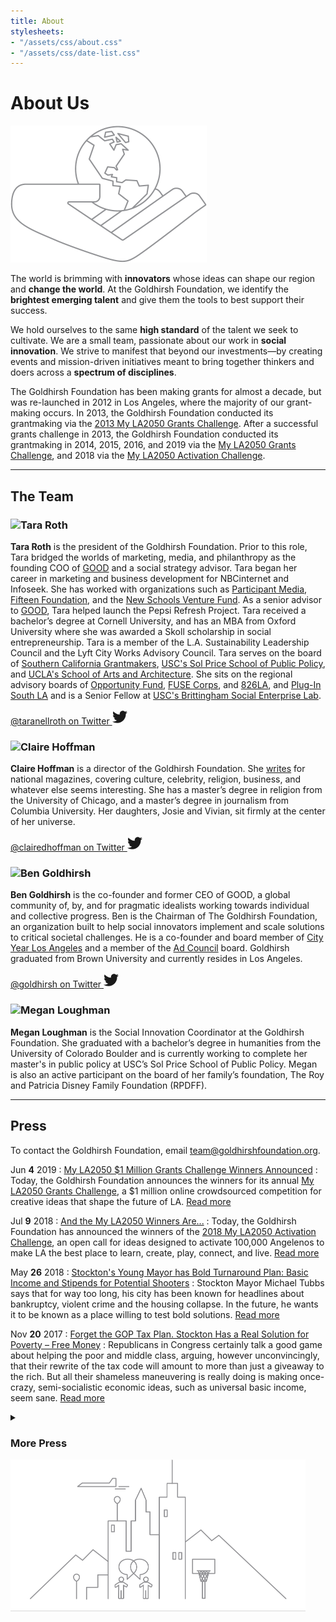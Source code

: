 ```yaml
---
title: About
stylesheets:
- "/assets/css/about.css"
- "/assets/css/date-list.css"
---
```


About Us
===========

<div class="image image-world"><img src="/assets/img/about_world@x2.png" width="314" height="219" alt="" /></div>

The world is brimming with **innovators** whose ideas can shape our region and **change the world**. At the Goldhirsh Foundation, we identify the **brightest emerging talent** and give them the tools to best support their success.

We hold ourselves to the same **high standard** of the talent we seek to cultivate. We are a small team, passionate about our work in **social innovation**. We strive to manifest that beyond our investments—by creating events and mission-driven initiatives meant to bring together thinkers and doers across a **spectrum of disciplines**.

The Goldhirsh Foundation has been making grants for almost a decade, but was re-launched in 2012 in Los Angeles, where the majority of our grant-making occurs. In 2013, the Goldhirsh Foundation conducted its grantmaking via the [2013 My LA2050 Grants Challenge](http://myla2050.maker.good.is/). After a successful grants challenge in 2013, the Goldhirsh Foundation  conducted its grantmaking in 2014, 2015, 2016, and 2019 via the [My LA2050 Grants Challenge](http://www.challenge.la2050.org), and 2018 via the [My LA2050 Activation Challenge](https://activation.la2050.org/).



* * * * * * * * * * * * * * * * * * * * * * * * * * * *


	
The Team
-----------



### ![Tara Roth](/uploads/tara.jpg) <a id="tara-roth" />

**Tara Roth** is the president of the Goldhirsh Foundation. Prior to this role, Tara bridged the worlds of marketing, media, and philanthropy as the founding COO of [GOOD](http://GOOD.is) and a social strategy advisor. Tara began her career in marketing and business development for NBCinternet and Infoseek. She has worked with organizations such as [Participant Media](http://www.participantmedia.com/), [Fifteen Foundation](http://www.15foundation.org/), and the [New Schools Venture Fund](http://www.newschools.org/). As a senior advisor to [GOOD](http://GOOD.is), Tara helped launch the Pepsi Refresh Project. Tara received a bachelor’s degree at Cornell University, and has an MBA from Oxford University where she was awarded a Skoll scholarship in social entrepreneurship. Tara is a member of the L.A. Sustainability Leadership Council and the Lyft City Works Advisory Council. Tara serves on the board of [Southern California Grantmakers](https://www.socalgrantmakers.org/), [USC's Sol Price School of Public Policy](http://priceschool.usc.edu/), and [UCLA's School of Arts and Architecture](https://www.arts.ucla.edu/). She sits on the regional advisory boards of [Opportunity Fund](http://www.opportunityfund.org/), [FUSE Corps](http://www.fusecorps.org/), and [826LA](http://826la.org/), and [Plug-In South LA](http://pluginsouthla.com) and is a Senior Fellow at [USC's Brittingham Social Enterprise Lab](https://www.marshall.usc.edu/faculty-research/centers-excellence/brittingham-social-enterprise-lab).

<p>
  <a href="https://twitter.com/taranellroth">
    @taranellroth on Twitter
    <svg width="24" height="24" xmlns="http://www.w3.org/2000/svg" viewBox="0 0 512 512">
      <title>Twitter</title>
      <switch>
        <path fill="currentColor" d="M459.37 151.716c.325 4.548.325 9.097.325 13.645 0 138.72-105.583 298.558-298.558 298.558-59.452 0-114.68-17.219-161.137-47.106 8.447.974 16.568 1.299 25.34 1.299 49.055 0 94.213-16.568 130.274-44.832-46.132-.975-84.792-31.188-98.112-72.772 6.498.974 12.995 1.624 19.818 1.624 9.421 0 18.843-1.3 27.614-3.573-48.081-9.747-84.143-51.98-84.143-102.985v-1.299c13.969 7.797 30.214 12.67 47.431 13.319-28.264-18.843-46.781-51.005-46.781-87.391 0-19.492 5.197-37.36 14.294-52.954 51.655 63.675 129.3 105.258 216.365 109.807-1.624-7.797-2.599-15.918-2.599-24.04 0-57.828 46.782-104.934 104.934-104.934 30.213 0 57.502 12.67 76.67 33.137 23.715-4.548 46.456-13.32 66.599-25.34-7.798 24.366-24.366 44.833-46.132 57.827 21.117-2.273 41.584-8.122 60.426-16.243-14.292 20.791-32.161 39.308-52.628 54.253z" class=""></path>
        <foreignObject>Twitter</foreignObject>
      </switch>
    </svg>
  </a>
</p>


### ![Claire Hoffman](/uploads/claire.jpg) <a id="claire-hoffman" />

**Claire Hoffman** is a director of the Goldhirsh Foundation. She [writes](http://www.clairehoffman.com/) for national magazines, covering culture, celebrity, religion, business, and whatever else seems interesting. She has a master’s degree in religion from the University of Chicago, and a master’s degree in journalism from Columbia University. Her daughters, Josie and Vivian, sit firmly at the center of her universe.

<p>
  <a href="https://twitter.com/clairedhoffman">
    @clairedhoffman on Twitter
    <svg width="24" height="24" xmlns="http://www.w3.org/2000/svg" viewBox="0 0 512 512">
      <title>Twitter</title>
      <switch>
        <path fill="currentColor" d="M459.37 151.716c.325 4.548.325 9.097.325 13.645 0 138.72-105.583 298.558-298.558 298.558-59.452 0-114.68-17.219-161.137-47.106 8.447.974 16.568 1.299 25.34 1.299 49.055 0 94.213-16.568 130.274-44.832-46.132-.975-84.792-31.188-98.112-72.772 6.498.974 12.995 1.624 19.818 1.624 9.421 0 18.843-1.3 27.614-3.573-48.081-9.747-84.143-51.98-84.143-102.985v-1.299c13.969 7.797 30.214 12.67 47.431 13.319-28.264-18.843-46.781-51.005-46.781-87.391 0-19.492 5.197-37.36 14.294-52.954 51.655 63.675 129.3 105.258 216.365 109.807-1.624-7.797-2.599-15.918-2.599-24.04 0-57.828 46.782-104.934 104.934-104.934 30.213 0 57.502 12.67 76.67 33.137 23.715-4.548 46.456-13.32 66.599-25.34-7.798 24.366-24.366 44.833-46.132 57.827 21.117-2.273 41.584-8.122 60.426-16.243-14.292 20.791-32.161 39.308-52.628 54.253z" class=""></path>
        <foreignObject>Twitter</foreignObject>
      </switch>
    </svg>
  </a>
</p>


### ![Ben Goldhirsh](/uploads/ben.jpg) <a id="ben-goldhrish" />

**Ben Goldhirsh** is the co-founder and former CEO of GOOD, a global community of, by, and for pragmatic idealists working towards individual and collective progress. Ben is the Chairman of The Goldhirsh Foundation, an organization built to help social innovators implement and scale solutions to critical societal challenges. He is a co-founder and board member of [City Year Los Angeles](http://www.cityyear.org/losangeles) and a member of the [Ad Council](https://www.adcouncil.org/) board. Goldhirsh graduated from Brown University and currently resides in Los Angeles.

<p>
  <a href="https://twitter.com/goldhirsh">
    @goldhirsh on Twitter
    <svg width="24" height="24" xmlns="http://www.w3.org/2000/svg" viewBox="0 0 512 512">
      <title>Twitter</title>
      <switch>
        <path fill="currentColor" d="M459.37 151.716c.325 4.548.325 9.097.325 13.645 0 138.72-105.583 298.558-298.558 298.558-59.452 0-114.68-17.219-161.137-47.106 8.447.974 16.568 1.299 25.34 1.299 49.055 0 94.213-16.568 130.274-44.832-46.132-.975-84.792-31.188-98.112-72.772 6.498.974 12.995 1.624 19.818 1.624 9.421 0 18.843-1.3 27.614-3.573-48.081-9.747-84.143-51.98-84.143-102.985v-1.299c13.969 7.797 30.214 12.67 47.431 13.319-28.264-18.843-46.781-51.005-46.781-87.391 0-19.492 5.197-37.36 14.294-52.954 51.655 63.675 129.3 105.258 216.365 109.807-1.624-7.797-2.599-15.918-2.599-24.04 0-57.828 46.782-104.934 104.934-104.934 30.213 0 57.502 12.67 76.67 33.137 23.715-4.548 46.456-13.32 66.599-25.34-7.798 24.366-24.366 44.833-46.132 57.827 21.117-2.273 41.584-8.122 60.426-16.243-14.292 20.791-32.161 39.308-52.628 54.253z" class=""></path>
        <foreignObject>Twitter</foreignObject>
      </switch>
    </svg>
  </a>
</p>

### ![Megan Loughman](/uploads/megan.jpg) <a id="megan" />

**Megan Loughman** is the Social Innovation Coordinator at the Goldhirsh Foundation. She graduated with a bachelor’s degree in humanities from the University of Colorado Boulder and is currently working to complete her master's in public policy at USC’s Sol Price School of Public Policy. Megan is also an active participant on the board of her family’s foundation, The Roy and Patricia Disney Family Foundation (RPDFF).



* * * * * * * * * * * * * * * * * * * * * * * * * * * *



Press
-----------

To contact the Goldhirsh Foundation, email [team@goldhirshfoundation.org](mailto:team@goldhirshfoundation.org).

Jun <strong>4</strong> 2019
: [My LA2050 $1 Million Grants Challenge Winners Announced](https://www.prweb.com/releases/my_la2050_1_million_grants_challenge_winners_announced/prweb16350859.htm)
: Today, the Goldhirsh Foundation announces the winners for its annual <a href="challenge.la2050.org">My LA2050 Grants Challenge</a>, a $1 million online crowdsourced competition for creative ideas that shape the future of LA. [Read more](https://www.prweb.com/releases/my_la2050_1_million_grants_challenge_winners_announced/prweb16350859.htm)


Jul <strong>9</strong> 2018
: [And the My LA2050 Winners Are...](https://www.prweb.com/releases/2018/07/prweb15610130.htm)
: Today, the Goldhirsh Foundation has announced the winners of the <a href="https://activation.la2050.org">2018 My LA2050 Activation Challenge</a>, an open call for ideas designed to activate 100,000 Angelenos to make LA the best place to learn, create, play, connect, and live. [Read more](https://www.prweb.com/releases/2018/07/prweb15610130.htm)



May <strong>26</strong> 2018
: [Stockton's Young Mayor has Bold Turnaround Plan: Basic Income and Stipends for Potential Shooters](http://www.latimes.com/local/california/la-me-lopez-stockton-money-05272018-story.html)
: Stockton Mayor Michael Tubbs says that for way too long, his city has been known for headlines about bankruptcy, violent crime and the housing collapse. In the future, he wants it to be known as a place willing to test bold solutions. [Read more](http://www.latimes.com/local/california/la-me-lopez-stockton-money-05272018-story.html)



Nov <strong>20</strong> 2017
: [Forget the GOP Tax Plan. Stockton Has a Real Solution for Poverty – Free Money](http://www.sacbee.com/opinion/opn-columns-blogs/erika-d-smith/article185683993.html)
: Republicans in Congress certainly talk a good game about helping the poor and middle class, arguing, however unconvincingly, that their rewrite of the tax code will amount to more than just a giveaway to the rich. But all their shameless maneuvering is really doing is making once-crazy, semi-socialistic economic ideas, such as universal basic income, seem sane. [Read more](http://www.sacbee.com/opinion/opn-columns-blogs/erika-d-smith/article185683993.html)



<details markdown="1">
<summary>
  <h3>More Press</h3>
</summary>



Nov <strong>16</strong> 2017
: [Foundation Provides Additional $250,000 to Stockton Basic Income Program](http://www.makechangeawards.com/)
: A $1 million “basic income” experiment in Stockton has received an additional $250,000 contribution, Mayor Michael Tubbs’ office announced Thursday afternoon. The Goldhirsh Foundation announced it will match up to $250,000 in donations to Stockton’s recently revealed basic income program, which has been dubbed the Stockton Economic Empowerment Demonstration (SEED). [Read more](http://www.recordnet.com/news/20171116/foundation-provides-additional-250000-to-stockton-basic-income-program/1)



Oct <strong>18</strong> 2017
: [Stockton to Pilot ‘Basic Income’ Experiment](http://www.makechangeawards.com/)
: A consortium of policy experts, researchers and academics has awarded $1 million to Stockton to fund an experiment that aims to assess the social benefits of providing a guaranteed monthly income for one or more years to a tiny segment of the city’s residents, Mayor Michael Tubbs announced Wednesday. [Read more](http://www.recordnet.com/news/20171018/stockton-to-pilot-basic-income-experiment)



Oct <strong>18</strong> 2017
: [3 Years Ago, Stockton, California, was Bankrupt. Now It's Trying Out a Basic Income.](http://www.makechangeawards.com/)
: Next year, a random sample of the 300,000 residents of Stockton, a port city in California’s Central Valley, will get $500 per month ($6,000 a year) with no strings attached. It’s the latest test of a policy known as basic income, funded not out of city revenues but by individual and foundation philanthropy. [Read more](https://www.vox.com/policy-and-politics/2017/10/18/16479796/stockton-california-basic-income-economic-security-experiment)



Oct <strong>17</strong> 2017
: [A California City is Launching the First US Experiment in Basic Income — and Residents Will Get $6,000 a Year](http://www.makechangeawards.com/)
: Stockton, California is expected to become the first US city to launch an experiment in universal basic income, a system of wealth distribution in which people receive a set amount of money just for being alive. Stockton Mayor Michael Tubbs said that by August 2018 he hopes to enroll an undisclosed number of Stockton’s 315,000 residents in the program. [Read more](http://www.businessinsider.com/stockton-california-launching-the-first-us-experiment-in-basic-income-2017-10)



Oct <strong>5</strong> 2017
: [Why You Should Be Highly Optimistic If You Want To Be Successful](http://www.makechangeawards.com/)
: Ben Goldhirsh, CEO of Good Worldwide, reiterates the importance of optimism in accomplishing goals. When discussing optimism, your “expectations kind of dictate outcomes,” he says. “People are hungry to see their expectations elevated.” [Read more](https://www.cnbc.com/2017/10/05/why-should-you-be-highly-optimistic-if-you-want-to-be-successful.html)



Jul <strong>5</strong> 2017
: [How Annenberg Tech turns LA Geeks into Philanthropists](http://www.makechangeawards.com/)
: AnnenbergTech introduces those in the industry to the concept of local citizenship, and—when they strike it really rich—to philanthropy. [Read more](https://www.pcmag.com/news/354419/how-annenbergtech-turns-l-a-geeks-into-philanthropists)



Apr <strong>18</strong> 2017
: [LA2050 and PVBLIC Foundation](http://www.makechangeawards.com/)
: PVBLIC Foundation works strategically to pair media space with non-profits at local, national and global levels, using emerging technologies to amplify non-profits and their messages. As described in this case study, LA2050 collaborated with PVBLIC to produce My LA2050 winner bus benches across the city. [Read more](https://www.pvblic.org/goldhirsh)



Apr <strong>12</strong> 2017
: [A Multi-Pronged Approach to Impact Investing for Family Foundations](http://www.makechangeawards.com/)
: PhilanTopic addresses important issues and challenges in philanthropy and impact. In this piece, Tara Roth, president of the Goldhirsh Foundation, weighs in on early-stage investing, donor-advised funds, and social entrepreneurs. [Read more](http://pndblog.typepad.com/pndblog/2017/04/a-multi-pronged-approach-to-impact-investing-for-family-foundations.html?)



Feb <strong>8</strong> 2017
: [GOOD Lab Report: Leaders from Common Pool, Encore.org, and Johnson &amp; Johnson Discuss Competitions for Social Impact](http://www.makechangeawards.com/)
: Competitions have emerged as a creative means by which corporations, foundations, universities, and even the government can engage innovators and generate breakthrough solutions. GOOD Lab: New York City assembled 65 multi sector leaders to discuss the ins and outs of competitions for impact—their types, opportunities, challenges, and trends. [Read more](http://www.goodinc.com/news/blog/good-lab-report-leaders-from-common-pool-encoreorg-and-johnson--johnson-discuss-competitions-for-social-impact)



Jan <strong>6</strong> 2017
: [LA Review of Books: Quarterly Journal Fall 2016](http://www.makechangeawards.com/)
: The new issue of the LARB Quarterly Journal is dedicated to the writers and artists of Los Angeles. Get your print or digital copy today! [Read more](https://lareviewofbooks.org/edition/quarterly-journal-fall-2016/)



Jan <strong>3</strong> 2017
: [My LA2050: Las iniciativas para un mejor Los Ángeles](http://www.makechangeawards.com/)
: La Opinion features some of the 2016 My LA2050 winners. [Read more](http://laopinion.com/2017/01/03/my-la2050-las-iniciativas-para-un-mejor-los-angeles/)



Jan <strong>3</strong> 2017
: [Can a $100,000 grant revive the Triforium, L.A.'s 'weird, strange beacon'?](http://www.makechangeawards.com/)
: Will the team behind the Triforium Project be able to navigate the hurdles that confounded the sculpture over 40 years ago? [Read more](http://www.latimes.com/local/lanow/la-me-ln-triforium-renovation-20161217-story.html)



Dec <strong>31</strong> 2016
: [2016 Techweek 100](http://www.makechangeawards.com/)
: The Techweek100 celebrates individuals and companies for their leadership, innovation, and support of the local tech ecosystem. Selected by the Techweek community, the list recognizes the most distinguished members of the burgeoning tech community in each city. The Goldhirsh Foundation was selected in the “Cultivators” category, which includes 25 VCs, incubators, educational institutions, and other organizations that support and enable the tech ecosystem [Read more](http://techweek.com/techweek100/#tw100_list)



Dec <strong>7</strong> 2016
: [The Most Controversial Public Sculpture in the City Is Getting a $100,000 Upgrade](http://www.makechangeawards.com/)
: Love it and/or hate it, the Triforium is finally going to live up to everything it was envisioned for—as a gathering place, as an interactive public artwork, as a blazing rainbow beacon of downtown as a place of progress and vitality. The sculpture is getting a triumphal return to the tune of $100,000, won through the LA2050 grant competition. The money will be used to replace the mostly burnt-out bulbs behind the handmade Italian glass prisms with working LEDs, update the wiring and computer system that runs the thing, and develop an app people can use to compose music for the Triforium to play. [Read more](http://www.lamag.com/culturefiles/triforium-return-la2050-grant/)



Dec <strong>7</strong> 2016
: [Goldhirsh Foundation Awards $1 Million in Grants to 12 L.A.-Area Organization](http://www.makechangeawards.com/)
: The Goldhirsh Foundation announced winners for its annual My LA2050 Grants Challenge Tuesday, a $1 million grant competition to source creative ideas about shaping the future of Los Angeles. The 12 winning organizations will receive grants ranging from $25,000 to $100,000 to implement projects in 2017 designed around themes that make Los Angeles the best place to learn, create, play, connect, and live. [Read more](http://www.labusinessjournal.com/news/2016/dec/08/goldhirsh-foundation-awards-1-million-grants-12-l-/)



Dec <strong>6</strong> 2016
: [San Pedro, Long Beach Projects Win Grant Awards for 2017](http://www.makechangeawards.com/)
: AltaSea, the marine research campus being built at San Pedro’s outer harbor, has received a $100,000 award for its STEM program through the My LA2050 Grants Challenge. Covenant House California also will receive $100,000, in partnership with a barber in Long Beach. [Read more](http://www.dailybreeze.com/science/20161206/san-pedro-long-beach-projects-win-grant-awards-for-2017)



Dec <strong>6</strong> 2016
: [Goldhirsh Foundation gives $1M in grants via My LA2050 Grants Challenge](http://www.makechangeawards.com/)
: Today, the Goldhirsh Foundation announced winners for its annual My LA2050 Grants Challenge, a $1M competition to source creative ideas about shaping the future of Los Angeles. The 12 winning organizations will receive grants ranging from $25,000 to $100,000 to implement projects in 2017 that make Los Angeles the best place to learn, create, play, connect, and live. [Read more](https://web.archive.org/web/20161207225600/https://www.yahoo.com/news/goldhirsh-foundation-gives-1m-grants-via-la2050-grants-210100907.html)



Dec <strong>12</strong> 2016
: [Goldhirsh Foundation Gives $1M in Grants via My LA2050 Grants Challenge](http://www.makechangeawards.com/)
: 12 organizations participating in crowdsourced and crowd-voted challenge selected as winners to receive grants ranging from $25,000 to $100,000 to better Los Angeles.
 [Read more](http://www.pasadenanow.com/main/goldhirsh-foundation-gives-1m-in-grants-via-my-la2050-grants-challenge/)



Nov <strong>17</strong> 2016
: [UCLA Groups Enter Grant Competition to Improve LA for the Future](http://www.makechangeawards.com/)
: The Daily Bruin covers two UCLA-affiliated groups that applied for the 2016 My LA2050 Grants Challenge. [Read more](http://dailybruin.com/2016/11/17/ucla-groups-enter-grant-competition-to-improve-la-for-the-future/)



Oct <strong>21</strong> 2016
: [My LA2050 Wants to Make Sure Los Angeles Grows Creatively](http://www.makechangeawards.com/)
: Mitú writes about the LA2050 initiative as they promote their submission for the 2016 My LA2050 Grants Challenge. Their proposal, the mitú Accelerator, seeks out the best and freshest Latino talent a chance to create the kind of content that has long been missing: Latino talent. The mitú Accelerator also offers mentorship of up and coming Latino content creators. [Read more](https://www.wearemitu.com/newsfeed/myla2050-wants-to-make-sure-los-angeles-grows-creatively/)



Oct <strong>17</strong> 2016
: [20 Of Our Favorite Events In Los Angeles This Week](http://www.makechangeawards.com/)
: LA2050’s [Read more](http://laist.com/2016/10/17/20_of_our_favorite_events_in_los_an_48.php)



Sep <strong>29</strong> 2016
: [Leading from the Heart, C-Suite Quarterly](http://www.makechangeawards.com/)
: Tara Roth, president of the Goldhirsh Foundation, tells C-Suite Quarterly Magazine how she sees Los Angeles as the epicenter for innovation and social entrepreneurship. [Read more](http://csq.com/2016/10/tara-roth-leading-heart/#.WAErZ5MrKRu)



Sep <strong>21</strong> 2016
: [LA2050 and Crowdsourcing Philanthropy for LA’s Future, USC Price Bedrosian Center](http://www.makechangeawards.com/)
: This episode of USC Bedrosian’s LA#itself podcast features a conversation with Angie Jean-Marie, Social Innovation and Marketing Manager at the Goldhirsh Foundation, and her predecessor Shauna Nep, Senior Philanthropic Advisor at Fundamental. Jean-Marie and Nep discuss the origins for the the Goldhirsh Foundation’s crowdsourcing approach for philanthropy, the inherent opportunities and challenges, and how LA2050’s staff makes annual micro-adjustments to capitalize on Goldhirsh’s long-term funding agenda. [Read more](https://soundcloud.com/uscbedrosian/la2050-and-crowdsourcing-philanthropy-for-las-future)



Sep <strong>16</strong> 2016
: [Grand Park New: 'Paper Airplane' Canopy](http://www.makechangeawards.com/)
: “Paper Airplanes” is a public art installation that debuted in Grand Park on Tuesday, Sept 13, 2016. This installation was made possible by 2015 My LA2050 grant winner, Grand Park. [Read more](http://www.nbclosangeles.com/news/local/Grand-Park-New-Paper-Airplane-Canopy-393769601.html)



Sep <strong>9</strong> 2016
: [LA's big plan to change the way we move, CurbedLA](http://www.makechangeawards.com/)
: The City of Los Angeles and the Los Angeles Department of Transportation have released Urban Mobility in the Digital Age, a new report that provides a roadmap for the city’s transportation future. The report is the first by a city in nation to reveal how it will make shared, self-driving vehicles a key part of its public transit future. The report was the product of an LADOT fellowship funded by the Goldhirsh Foundation, and addresses the city’s plan to combine self-driving vehicles with on-demand sharing services to create a suite of smarter, more efficient transit options. [Read more](http://la.curbed.com/2016/9/9/12824240/self-driving-cars-plan-los-angeles)



Sep <strong>8</strong> 2016
: [Tech Roundup: IPO Frenzy Hits LA, LA2050 Kicks Off and More, Built in LA](http://www.makechangeawards.com/)
: Built in LA, Los Angeles’ hub for tech news and startup jobs, featured the 2016 My LA2050 Grants Challenge in its Tech Roundup. [Read more](http://www.builtinla.com/2016/09/08/tech-roundup)



Aug <strong>2</strong> 2016
: [How to Survive in LA Without Driving, PC Magazine](http://www.makechangeawards.com/)
: Ashley Z. Hand, the Transportation Technology Strategist fellow funded by the Goldhirsh Foundation, tells PC Magazine how her role is creating a city-wide strategy to build a tech-savvy transportation system for Angelenos. [Read more](http://www.pcmag.com/news/346663/how-to-survive-in-l-a-without-driving)



Jul <strong>6</strong> 2016
: [The 100 Best Non-Profit Website Designs of 2016, everyaction](http://www.makechangeawards.com/)
: The Goldhirsh Foundation’s website was named one of the 100 best non-profit website designs of 2016. [Read more](https://act.everyaction.com/best-nonprofit-websites-2016/creative/goldhirshfoundation)



Jun <strong>9</strong> 2016
: [2,040 LAUSD Students Registered to Vote Ahead of Primary](http://www.makechangeawards.com/)
: Through a #PartyatthePolls LA2050 Grant, the United Way dispersed $500 to schools for activities to encourage high school students to register and vote. The activities varied at each school and included rallies, DJs, cookies, posters and raspados. About 2,040 LA Unified students registered to vote at 28 schools, according to data from the United Way. About 60 percent of those students were eligible to vote in Tuesday’s primary; some were not yet 18 years old but could pre-register. [Read more](http://laschoolreport.com/la-youth-vote/)



Jun <strong>7</strong> 2016
: [Did you vote? Celebrate democracy with a](http://www.makechangeawards.com/)
: The city-wide LA2050 initiative is hosting the final events of their [Read more](https://www.timeout.com/los-angeles/blog/did-you-vote-celebrate-democracy-with-a-partyatthepolls-060716)



Jun <strong>3</strong> 2016
: [A Big Southern California Funding Partnership Worth Talking About, Inside Philanthropy](http://www.makechangeawards.com/)
: The Annenberg Foundation and Roy and Patricia Disney Family Foundation’s involvement in the My LA2050 Grants Challenge is big news, not just because of the additional funding but also because more Southern California funders are being drawn to a more democratic form of philanthropy. [Read more](http://www.insidephilanthropy.com/los-angeles/2016/6/3/a-big-southern-california-funding-partnership-worth-talking.html)



May <strong>26</strong> 2016
: [50 influential people in LA tech you should on Twitter, Built in LA](http://www.makechangeawards.com/)
: Goldhirsh Foundation president, Tara Roth, is featured in article listing leaders from LA’s tech and startup community. [Read more](http://www.builtinla.com/2016/05/25/los-angeles-tech-influencers-twitter)



May <strong>17</strong> 2016
: [ComNetwork LA: An Evening with Tara Roth](http://www.makechangeawards.com/)
: Tara Roth was the honored speaker for the Communications Network LA Leadership Group. Roth, interviewed by Angie Jean-Marie, spoke about bridging the worlds of marketing, media, and philanthropy throughout her career. Roth also shared insights about the power of social sector communications to spark innovation and how storytellers can help shape a better future for Los Angeles. [Read more](http://www.comnetwork.org/comnetworkla/)



May <strong>6</strong> 2016
: [Announcing $1.4 million in support for cities and sustainability through Partners for Places](http://www.makechangeawards.com/)
: Goldhirsh Foundation grantee, <a href="peopleforparks.org">People for Parks</a>, was selected by the Funders Network to receive a $75,000 matching grant which leverages the award received via the My LA2050 Grants Challenge to support their community school parks project. [Read more](http://www.fundersnetwork.org/blog/announcing-1.4-million-in-support-for-cities-and-sustainability-throug)



May <strong>4</strong> 2016
: [FOUNDATION WORK: Entry Points, Barriers and Funding](http://www.makechangeawards.com/)
: Tara Roth, President of the Goldhirsh Foundation, and Lee Davis, Co-Director, Center for Social Design, Maryland Institute College of Art (MICA), join 84 thought-leaders who contributed to <a href="http://www.designmattersatartcenter.org/">Designmatters at ArtCenter’s</a> newest publication, LEAP Dialogues, a first of its kind book that explores the new career pathways in social innovation for designers. [Read more](http://www2.artcenter.edu/leapdialogues/)



Mar <strong>28</strong> 2016
: [Liberty Hill to Honor Benjamin Goldhirsh with the Upton Sinclair Award](http://www.makechangeawards.com/)
: Goldhirsh Foundation chairman, Ben Goldhirsh is recognized by Liberty Hill and presented the Upton Sinclair Award, an award for those who, like the muckraking journalist Sinclair, combine their talents and beliefs to advance social justice. [Read more](https://www.libertyhill.org/2016/03/28/liberty-hill-to-honor-benjamin-goldhirsh-with-the-upton-sinclair-award)



Mar <strong>9</strong> 2016
: [Los Angeles Philanthropic Partnership Announces $600,000 in Additional Grants to My LA2050 Participants](http://www.makechangeawards.com/)
: Roy and Patricia Disney, Annenberg, and Goldhirsh family foundations collaborate to invest more than $1.6 million to support social sector innovation in Los Angeles, and pilot program to prepare next generation philanthropists [Read more](https://drive.google.com/file/d/0B3d8uMoYWTmNa1IxajBkYjM5Z00/view?usp=sharing)



Jan <strong>19</strong> 2016
: [Can We Build a Better Los Angeles by 2050, Caring Magazine](http://www.makechangeawards.com/)
: The role of community feedback in cultivating a more sustainable future. [Read more](http://www.caringmagazine.org/can-we-build-a-better-los-angeles-by-2050/)



Dec <strong>31</strong> 2015
: [LA2050 Renews Civic Engagement in Los Angeles, 2015 Grant Winners Announced, KCET](http://www.makechangeawards.com/)
: KCET’s Adriana Widdoes writes about the winners of the 2015 My LA2050 Grants Challenge and the LA2050 initiative’s broader efforts to renew civic engagement in Los Angeles. [Read more](http://www.kcet.org/socal/departures/la2050-renews-civic-engagement-in-los-angeles-2015-grant-winners-announced.html)



Dec <strong>10</strong> 2015
: [LA2050 2015 Winners, Get Downtown](http://www.makechangeawards.com/)
: Get Downtown, a Downtown Los Angeles cultural and arts guide, congratulates all of the 2015 My LA2050 winners, particularly praising the Los Angeles Review of Books. With the LA2050 grant, LARB will be profiling one Los Angeles artist or writer every day for one year. [Read more](http://www.getdowntown.la/features/2016/1/5/la2050-2015-winners-la-victoria-at-las-perlas)



Dec <strong>8</strong> 2015
: [My LA2050 Announces Winners of $1 Million Grant Competition, The Hollywood Reporter](http://www.makechangeawards.com/)
: Winning programs have industry ties to such names as Mark Gordon, Norman Lear and actress Amy Smart. [Read more](http://www.hollywoodreporter.com/news/my-la2050-announces-winners-1-846985)



Dec <strong>8</strong> 2015
: [And the My LA2050 Winners Are...](http://www.makechangeawards.com/)
: LA2050 announces $100,000 awards to 10 winners of the My LA2050 Grants Challenge [Read more](http://www.prnewswire.com/news-releases/and-the-my-la2050-winners-are-300189904.html?tc=eml_cleartime)



Oct <strong>20</strong> 2015
: [$1 Million Up for Grabs: Cast Your Vote for Your Favorite Ideas Shaping LA’s Future](http://www.makechangeawards.com/)
: LA2050 welcomes Angelenos to vote in the My LA2050 Grants Challenge and help organizations win $100,000 to shape the future of Los Angeles. [Read more](http://www.prweb.com/releases/2015/10/prweb13031085.htm)



Sep <strong>14</strong> 2015
: [Designing the City of our Dreams, Vator](http://www.makechangeawards.com/)
: Goldhirsh Foundation president, Tara Roth, on how startups in Los Angeles foster ideation and civic activation and incubate solutions to pressing challenges. [Read more](http://vator.tv/news/2015-09-14-designing-the-city-of-our-dreams)



Aug <strong>18</strong> 2015
: [Mayor Garcetti Appoints Transportation Strategist at LADOT Supported by Grant from Goldhirsh Foundation](http://www.makechangeawards.com/)
: Mayor Eric Garcetti today announced the appointment of Ashley Z. Hand as the transportation technology strategist fellow at the Los Angeles Department of Transportation (LADOT). The fellowship is funded through a grant from the Goldhirsh Foundation. [Read more](http://www.lamayor.org/mayor_garcetti_announces_appointment_of_transportation_technology_strategist_fellow)



Jul <strong>24</strong> 2015
: [The Seven Most Innovative Philanthropists in Los Angeles, Starfish Impact](http://www.makechangeawards.com/)
: Goldhirsh and its LA2050 initiative featured among top philanthropic thinkers in Los Angeles that inspire with creativity and impact. [Read more](http://starfishimpact.com/2015/07/the-seven-most-innovative-philanthropists-in-los-angeles/)



Jul <strong>20</strong> 2015
: [Resources At USC, Silicon Beach &amp; Online That Can Help You Become The Next Unicorn, Medium](http://www.makechangeawards.com/)
: Goldhirsh Foundation and LA2050 listed among resources to help support entrepreneurship in Silicon Beach and throughout Los Angeles. [Read more](https://medium.com/@lisamsilvia/resources-at-usc-that-can-help-you-become-the-next-unicorn-8381226a120b)



Jul <strong>14</strong> 2015
: [New LA2050 Report, Vision for a Successful Los Angeles](http://www.makechangeawards.com/)
: Today, LA2050 released its latest findings in LA2050: Vision for a Successful Los Angeles. This report is the second in a series of publications that comprehensively measure the quality of life in Los Angeles County. LA2050, an initiative of the Goldhirsh Foundation, drives and tracks progress toward building a better future for the Los Angeles region. [Read more](http://www.prweb.com/releases/2015/07/prweb12845346.htm)



Jun <strong>24</strong> 2015
: [L.A. City Hall Seeks to Fill Special Position on Transportation Technology, Route 50](http://www.makechangeawards.com/)
: Route 50’s Neil Ungerleider checked in with Goldhirsh Foundation’s President, Tara Roth, to discuss the foundation’s investment in the City of Los Angeles’ Department of Transportation Technology Advisor. [Read more](http://www.routefifty.com/2015/06/los-angeles-transportation-technology-advisor/116233/)



Jun <strong>15</strong> 2015
: [How Outdoor Civic Venues Are Being Adapted for Events, Goldhirsh Foundation's LA2050 Event at Grand Park as a Case Study](http://www.makechangeawards.com/)
: Forward-thinking cities are building event-friendly amenities into outdoor space at public venues. [Read more](http://www.bizbash.com/how-outdoor-civic-venues-are-being-adapted-for-events/new-york/story/30559/#.VX9bzorF_gG)



Jun <strong>5</strong> 2015
: [Tara Roth featured on BBC News Business Matters](http://www.makechangeawards.com/)
: Tara Roth joins BBC News Business Matters to talk about the Goldhirsh Foundation’s work in Los Angeles supporting social innovation. [Read more](http://www.bbc.co.uk/programmes/p02sftct)



May <strong>29</strong> 2015
: [Tara Roth, President of the Goldhirsh Foundation, featured in Vator TV](http://www.makechangeawards.com/)
: Check out a full video of Vator Splash LA 2014: “Technology and the LA Culture,” with panelists: Nate Redmond of Rustic Canyon; Rob Kornegay of Wilson Sonsini; Peter Marx of City of LA; Ashish Soni of USC Viterbi School of Engeineering, Viterbi Startup Garage &amp; VSi2; Eva Ho of Susa Ventures; and Tara Roth of Goldhirsh Foundation, LA2050; with moderator Kevin Winston, Founder of Digital LA. [Read more](http://vator.tv/news/2015-05-29-the-la-tech-culture-and-the-talent-pool-challenge)



May <strong>13</strong> 2015
: [LA Downtown News: Pershing Square Playgrounds Break Ground](http://www.makechangeawards.com/)
: Representatives from the city Department of Recreation and Parks, the Pershing Square Park Advisory Board and the Goldhirsh Foundation’s LA2050 Campaign joined LA City Councilman Jose Huizar to commemorate the groundbreaking of two new children’s playgrounds. [Read more](http://www.ladowntownnews.com/news/pershing-square-playgrounds-break-ground/article_d736d534-f985-11e4-b023-c7c0013aa975.html)



May <strong>7</strong> 2015
: [Goldhirsh Foundation supported LADOT Fellowship featured in Fast Company](http://www.makechangeawards.com/)
: Los Angeles, the city that is synonymous with car culture, is getting a citywide advisor on autonomous vehicles, rideshares, and bicycles. The new position at Los Angeles’s Department of Transportation will be a year-long fellowship made possible by a grant from the Goldhirsh Foundation. [Read more](http://www.fastcompany.com/3046055/tech-forecast/las-mayor-garcetti-were-hiring-a-ride-share-and-autonomous-car-advisor)



Apr <strong>30</strong> 2015
: [Twitter makes a stop at Incubator School, an LA2050 grantee](http://www.makechangeawards.com/)
: null [Read more](https://twitter.com/TwitterDev/status/593829705431658496)



Apr <strong>30</strong> 2015
: [Groups work to turn South LA lots into children's playgrounds](http://www.makechangeawards.com/)
: LA2050 grantees Trust for Public Land and Community Health Council’s LA Open Acres are featured in this story on KPCC. [Read more](http://www.scpr.org/news/2015/04/30/50927/groups-work-to-turn-south-la-lots-into-children-s/)



Apr <strong>29</strong> 2015
: [Los Angeles Community Impact hosts Spring Showcase featuring Shauna Nep](http://www.makechangeawards.com/)
: USC’s Los Angeles Community Impact hosted its Spring Showcase, the culmination of the organization’s semester-long consulting projects on Wednesday. Shauna Nep, director of community and innovation at the Goldhirsh Foundation, discussed what Goldhirsh Foundation calls the five points along the “circuitous path of innovation”: necessity, hustle, storytelling, unusual suspects and the reflective incubation period. [Read more](http://dailytrojan.com/2015/04/29/los-angeles-community-impact-hosts-spring-showcase/)



Apr <strong>17</strong> 2015
: [Tara Roth interviewed by Lioness Magazine](http://www.makechangeawards.com/)
: With a staff of only four full-time employees, along with some contractors and interns, the Goldhirsh Foundation is making incredible strides to work toward its mission of supporting personal innovation in Los Angeles. [Read more](http://lionessmagazine.com/tara-roth-supports-innovation-at-the-goldhirsh-foundation/)



Apr <strong>16</strong> 2015
: [Risk-Taking Philanthropy Work Can Make a Big Urban Impact, Next City Profiles Shauna Nep](http://www.makechangeawards.com/)
: Next City profiles Shauna Nep, Director of Community and Innovation at the Goldhirsh Foundation. [Read more](http://nextcity.org/daily/entry/shauna-nep)



Apr <strong>13</strong> 2015
: [L.A. saving water but still has a long way to go, Los Angeles Times](http://www.makechangeawards.com/)
: UCLA institute gives Los Angeles County a ‘C’ for its management of water supply and water quality, and researchers find that L.A. County’s potable water use is still almost twice as high as average European city. [Read more](http://www.latimes.com/local/california/la-me-adv-water-use-compared-20150413-story.html)



Apr <strong>8</strong> 2015
: [UCLA gives Los Angeles County's environment C+ grade, Los Angeles Sun Times](http://www.makechangeawards.com/)
: “UCLA’s report card fills a gap in what we know about the county,” said Tara Roth, president of the Goldhirsh Foundation. “It gives the public and policymakers evidence of where improvement is needed, as well as a framework to talk about it. Our hope is that it leads to broader decision-making and policies to improve the county as a whole, not just one community at a time.” [Read more](http://la.suntimes.com/la-news/7/88/204830/ucla-gives-los-angeles-countys-environment-c-grade/)



Apr <strong>7</strong> 2015
: [UCLA's Institute of the Environment and Sustainability's Environmental Report Card, KCRW](http://www.makechangeawards.com/)
: Tune in to learn more about UCLA’s Institute of the Environment and Sustainability’s Environmental Report Card for the LA region. [Read more](http://s3.amazonaws.com/TVEyesMediaCenter/UserContent/176470/4727465.5429/RADKCRW_04-07-2015_06.30.25.mp3)



Apr <strong>7</strong> 2015
: [UCLA's Environmental Report Card, Good Day LA](http://www.makechangeawards.com/)
: Coverage of UCLA IoES’ Environmental Report Card for LA County. [Read more](http://s3.amazonaws.com/TVEyesMediaCenter/UserContent/268171/4727436.6942/KTTV_04-07-2015_08.05.25.mp4)



Apr <strong>7</strong> 2015
: [UCLA Study Rates L.A. a C+, Los Angeles Business Journal](http://www.makechangeawards.com/)
: Los Angeles County has work to do when it comes to the environment, according to a UCLA study released on Tuesday that rates the county’s environmental performance as a C+. Read the coverage on LABJ. [Read more](http://labusinessjournal.com/news/2015/apr/07/briefs-ucla-study-rates-l-c-lions-gates-largest-sh/)



Apr <strong>7</strong> 2015
: [LA's environment report card shows average results, KPCC](http://www.makechangeawards.com/)
: The Goldhirsh Foundation and LA2050 were proud to partner on Los Angeles’ first environmental report card is out. Listen to the interview with Mark Gold on KPCC. [Read more](http://www.scpr.org/news/2015/04/07/50831/la-county-gets-a-c-on-the-environment/)



Mar <strong>4</strong> 2015
: [Stana Katic's Alternative Travel Project And Metro Take On Women's Safety Issues, LAist featuring Shauna Nep](http://www.makechangeawards.com/)
: The ATP and Metro-sponsored event focused on safety issues, upcoming Metro projects, and ways the public can get involved to improve the transportation system in Los Angeles. Shauna Nep, director of Community &amp; Innovation at the Goldhirsh Foundation, talked about a “culture shift” away from home- and car-ownership for millennials and how more are opting for car-free lifestyles (as well as Uber and Lyft). [Read more](http://laist.com/2015/03/04/stana_katics_alternative_travel_pro.php)



Mar <strong>3</strong> 2015
: [LA is more than halfway to its goal of 50 new, small parks, KPCC featuring Trust for the Public Land](http://www.makechangeawards.com/)
: Since 2012, when officials announced a plan to build 50 new, mostly small parks in some of L.A.’s most crowded neighborhoods, the city has completed 29. They are partnering with nonprofits like the L.A. Neighborhood Land Trust and the Trust for Public Land to build the parks and in some cases maintain them for several years before the city takes over. [Read more](http://www.scpr.org/news/2015/03/03/50134/las-plan-for-50-new-parks-is-more-than-halfway-the/)



Feb <strong>16</strong> 2015
: [10 skill-sets every entrepreneur must have, according to 3 LA executives, featuring Tara Roth](http://www.makechangeawards.com/)
: Be Passionate. Be Authentic. Stay Committed. Our own Tara Roth talked to Built in LA about the skill-sets every entrepreneur must have. [Read more](http://www.builtinla.com/2015/02/16/10-skill-sets-every-entrepreneur-must-have-according-3-la-executives)



Jan <strong>22</strong> 2015
: [Moving LA toward Water Independence](http://www.makechangeawards.com/)
: Goldhirsh Foundation grantee UCLA IoES speaks to KCRW about the future of water. [Read more](http://www.kcrw.com/news-culture/shows/which-way-la/moving-la-toward-water-independence)



Jan <strong>14</strong> 2015
: [The Angeleno Who Got CicLAvia Rolling Doesn’t Just Produce Festivals; He Aims to Reshape L.A., featuring Aaron Paley](http://www.makechangeawards.com/)
: A rare in-depth interview with the founder of Goldhirsh Foundation grantee Ciclavia’s Aaron Paley. [Read more](http://www.lamag.com/citythinkblog/angeleno-got-ciclavia-rolling-doesnt-just-produce-festivals-aims-reshape-l/)



Jan <strong>8</strong> 2015
: [Inspirational school libraries from around the world, Locke High School](http://www.makechangeawards.com/)
: From a story garden in Cornwall to hexagonal towers in Los Angeles, The Guardian looks at inventive spaces designed to get children excited about books. Featuring LA2050 grantee No Right Brain Left Behind’s Locke Jet Space at Locke High School. [Read more](http://www.theguardian.com/teacher-network/gallery/2015/jan/08/school-libraries-world-books-gallery)



Jan <strong>7</strong> 2015
: [How do you turn a tagger into an entrepreneur?, Streetcraft L.A., KPCC](http://www.makechangeawards.com/)
: Bobby Rodriguez used to do illegal graffiti all over Southern California. With the help of Streetcraft L.A., he now gets legal work, like this mural on the Santa Monica pier. [Read more](http://www.scpr.org/news/2015/01/07/49115/turning-taggers-into-entrepreneurs/)



Jan <strong>5</strong> 2015
: [By Planting Seeds in His Neighborhood, This Man Got America Talking About Food Deserts, Ron Finley](http://www.makechangeawards.com/)
: A beautiful feature of Goldhirsh Foundation grantee Ron Finley on TakePart. [Read more](http://www.takepart.com/article/2014/12/16/planting-few-seeds-his-neighborhood-man-launched-nationwide-conversation-about)



Nov <strong>20</strong> 2014
: [The Smartest Cities In The World, Fast Company](http://www.makechangeawards.com/)
: These cities that are doing the best at embracing the future are focusing on improving technology, equality, sharing, civic participation, and more. LA2050 compiled the data for Los Angeles. [Read more](http://www.fastcoexist.com/3038765/fast-cities/the-smartest-cities-in-the-world)



Nov <strong>4</strong> 2014
: [Making Alleys a Place for Play, Next City](http://www.makechangeawards.com/)
: If the Trust for Public Land LA2050 project is scaled, it could have a substantial impact on Los Angeles’ urban fabric and 900 miles of alleys. [Read more](http://nextcity.org/daily/entry/alley-makeover-green-alleys-los-angeles)



Oct <strong>29</strong> 2014
: [She gives away millions at dream job, Larchmont Chronicle](http://www.makechangeawards.com/)
: What would you do if someone asked you to help distribute $1 million? Read Tara’s story on Page 25 of the Larchmont Chronicle. [Read more](http://issuu.com/larchmontchronicle/docs/lc_issue_11-14_100)



Oct <strong>21</strong> 2014
: [Windsor Square's Tara Roth Behind LA2050, Larchmont Buzz](http://www.makechangeawards.com/)
: Suddenly this fall, it seemed the LA2050 Challenge was everywhere. We were sent emails and stopped on the street – vote for a project that will better life in LA. Given one vote and so many potentially great projects, it was hard to understand where this was all coming from. Who was behind LA2050? [Read more](http://www.larchmontbuzz.com/larchmont-village-people/windsor-square-s-tara-roth-behind-la2050/)



Oct <strong>10</strong> 2014
: [Celebrate L.A. from Luis Rodriguez to the San Gabriels, KCET](http://www.makechangeawards.com/)
: LA2050 organized an epic party celebrating the city in Grand Park. This week L.A. Letters spotlights each of these people and events to reveal the rising spirit across Los Angeles in October 2014. [Read more](http://www.kcet.org/socal/departures/columns/la-letters/celebrate-la-from-luis-rodriguez-to-the-san-gabriels.html)



Oct <strong>8</strong> 2014
: [L.A. Designer: LA2050′s Tara Roth Talks about Crowdsourcing Civic Improvement, KCRW DNA](http://www.makechangeawards.com/)
: There was a time when cities were largely shaped by powerful planners and politicians, developers and philanthropists. Now increasingly the wisdom of the crowds is being tapped, through crowdsourcing initiatives made widely accessible through the internet. [Read more](http://blogs.kcrw.com/dna/l-a-designer-la2050s-tara-roth-talks-about-crowdsourcing-civic-improvement)



Oct <strong>2</strong> 2014
: [It’s OK, CEOs are allowed to laugh too, Smart Business Magazine](http://www.makechangeawards.com/)
: Humor can be a powerful management tool. Humor reminds us of our collective humanity and renders even the worst decision tolerable. Although humor can manifest itself in widely different ways, humor is a trait shared across all cultures, ages and genders. [Read more](http://www.sbnonline.com/article/little-humor-can-facilitate-lot-creativity-business/)



Sep <strong>30</strong> 2014
: [Young L.A. Is the Real Winner of LA2050, CityLab](http://www.makechangeawards.com/)
: Today, the foundation behind LA2050—an initiative to draft a comprehensive road map for the city’s future—announced the winners of this year’s My LA2050 Grants Challenge, a funding competition with a difference: The public got to choose five of the 10 winners, who will share a $1 million bounty. [Read more](http://www.citylab.com/design/2014/09/young-la-is-the-real-winner-of-la2050/380948/)



Sep <strong>26</strong> 2014
: [You Asked, They Answered L.A. leaders and city activists answer virtual questions at LA2050 and The Atlantic's Twitter party online, The Atlantic](http://www.makechangeawards.com/)
: LA2050 and The Atlantic hosted a virtual Twitter party to kickoff the conversation about discovering urban solutions to global problems taking place at this year’s CityLab event. [Read more](http://www.theatlantic.com/live/articles/2014/09/you-asked-citylab2014/380767/)



Sep <strong>16</strong> 2014
: [Tara Roth Could Make L.A.’s Dreams Come True, LA Woman of the Year, LA Magazine](http://www.makechangeawards.com/)
: The president of Goldhirsh Foundation launched LA2050, a civic advocacy program that invests in the future of L.A. [Read more](http://www.lamag.com/lawomanarticle/tara-roth/)



Sep <strong>2</strong> 2014
: [LA2050 Opens Online Voting for 2014 Grants Challenge, The Hollywood Reporter](http://www.makechangeawards.com/)
: LA2050 — an initiative backed by the Goldhirsh Foundation — has opened online voting for its 2014 Grants Challenge, which will see a total of $1 million doled out and distributed evenly among 10 winning submissions. [Read more](http://www.hollywoodreporter.com/news/la2050-opens-online-voting-2014-729662)



Jun <strong>2</strong> 2014
: [Mayor Garcetti Addresses Gentrification Concerns Along L.A. River, KCET](http://www.makechangeawards.com/)
: Right on the heels of Mayor Eric Garcetti’s triumphant announcement of the $1-billion investment on the Los Angeles River, came concerns of longtime residents being pushed out in favor of developers looking to turn a profit on what is now prime real estate. [Read more](http://www.kcet.org/socal/departures/lariver/confluence/river-notes/mayor-garcetti-addresses-gentrification-concerns-along-la-river.html)



May <strong>1</strong> 2014
: [The best and brightest of Los Angeles are hard at work planning the city's future, Smart Business Magazine](http://www.makechangeawards.com/)
: LA2050 is an initiative to create a shared vision for the future of Los Angeles, and to drive and track progress toward that vision. [Read more](http://www.smartbusinessemag.com/may2014/LosAngeles/0/0#&amp;pageSet=7&amp;contentItem=0)



Apr <strong>28</strong> 2014
: [#LA2050Listens, LA Commons, Community art project to offer ideas on how to improve MacArthur Park, Los Angeles Times](http://www.makechangeawards.com/)
: The #LA2050Listens event, called Story Summit, was organized by L.A. Commons, a community program that uses art to give a voice to underrepresented areas. This particular gathering featured Aztec dancers, arts and crafts workshops and free tamales. [Read more](http://www.latimes.com/local/la-me-macarthur-park-20140428-story.html)



Mar <strong>13</strong> 2014
: [How a city created a roadmap to a brighter future, PSFK](http://www.makechangeawards.com/)
: In 2013, the Goldhirsh Foundation launched LA2050, an initiative to create a shared vision for the future of Los Angeles, and to drive and track progress toward that vision. LA2050 looked at the health of the region through eight key indicators and made informed projections about where Los Angeles would be in the year 2050 if the city continued operate and the people continued to live as they are now. [Read more](http://www.psfk.com/2014/03/los-angeles-crowdsourcing-social-good.html?utm_source=Sailthru&amp;utm_medium=email&amp;utm_term=daily&amp;utm_campaign=Daily%202014-03-13#!zyo0B)



Mar <strong>12</strong> 2014
: [LA2020 v. LA2050: The Battle Over L.A.’s Future, Los Angeles Magazine](http://www.makechangeawards.com/)
: Run by the Goldhirsh foundation, LA2050’s hope is to create a shared vision of L.A.’s future by fostering a collaborative climate among Angelenos. [Read more](http://www.lamag.com/citythink/citythinkblog/2014/03/12/la2020-v-la2050-the-battle-over-las-future)



Mar <strong>12</strong> 2014
: [A brighter vision of LA’s future, KCRW](http://www.makechangeawards.com/)
: A new report that looks farther into LA’s future says there is unlimited potential in LA that needs to be “unleashed.” [Read more](http://blogs.kcrw.com/whichwayla/2014/03/a-brighter-vision-of-las-future)



Mar <strong>4</strong> 2014
: [What LA's future could be if money and politics weren't issues, KPCC](http://www.makechangeawards.com/)
: From small ideas to big, a look now at what a vision for LA’s own future could look like with Tara Roth, president of the Goldhirsh Foundation. [Read more](http://www.scpr.org/programs/take-two/2014/03/04/36298/what-la-s-future-could-be-if-money-and-politics-we/)



Dec <strong>20</strong> 2013
: [A Field Guide To Innovation In Los Angeles, PSFK](http://www.makechangeawards.com/)
: In L.A. innovating means providing a better quality of life for the city’s inhabitants across public, private, and nonprofit sectors. [Read more](http://www.psfk.com/2013/12/los-angeles-innovation.html#!ql6IG)



Sep <strong>19</strong> 2013
: [Get to know the Goldhirsh Foundation, KCRW](http://www.makechangeawards.com/)
: The Goldhirsh Foundation was among the first KCRW supporters to invest in the Independent Producer Project. For the past two years the Foundation has provided grant funding that allows KCRW to provide financial and production support to some of public media’s most innovative independent storytellers. [Read more](http://blogs.kcrw.com/ipp/?p=1535)



Jul <strong>1</strong> 2013
: [Prophet Margin, An Interview with Ben Goldhirsh, Los Angeles Magazine](http://www.makechangeawards.com/)
: Ben Goldhirsh, the founder of Good Worldwide, is putting his millions toward making L.A. a better place—and to making a buck. [Read more](http://www.lamag.com/citythinkblog/prophet-margin/)



May <strong>16</strong> 2013
: [Connie Butler of MoMA goes to Hammer Museum as new chief curator, Los Angeles Times](http://www.makechangeawards.com/)
: After more than a year-long search, the Hammer Museum has hired Connie Butler, currently the chief curator of drawings at the Museum of Modern Art in New York, as its chief curator. [Read more](http://articles.latimes.com/2013/may/16/entertainment/la-et-cm-connie-butler-of-moma-goes-to-hammer-museum-as-new-chief-curator-20130516)



May <strong>8</strong> 2013
: [Winners of $1 million in grants to improve L.A. announced, Los Angeles Times](http://www.makechangeawards.com/)
: A Los Angeles charitable group that conducted an online poll to determine which of 279 nominated nonprofit and private companies should share in a $1-million prize announced its winners Wednesday. [Read more](http://articles.latimes.com/2013/may/08/local/la-me-ln-winners-of-1-million-prize-to-improve-la-announced-20130508)



May <strong>8</strong> 2013
: [Announcing the winners of the LA2050 project, KPCC](http://www.makechangeawards.com/)
: The LA2050 project by the Goldhirsh Foundation asked organizations across the city what they would do to shape the future of Los Angeles. [Read more](http://www.scpr.org/programs/take-two/2013/05/08/31692/la2050-project-announces-their-winners/)



May <strong>8</strong> 2013
: [2050 LA Will Be Doing So Much More With Its Underused Space, Curbed LA](http://www.makechangeawards.com/)
: The votes have been counted and KPCC has the list of 10 projects that are going to make Los Angeles super awesome in 2050. Well, hopefully. The projects are all winners in the LA2050 competition and get to split $1 million in prize money–the competition fielded 270 ideas that might make LA a better place in 37 years, and pledged to give $100,000 to the top vote-getter in each of eight categories, plus two additional wildcard projects chosen by the sponsoring Goldhirsh Foundation. [Read more](http://la.curbed.com/archives/2013/05/2050_la_will_be_doing_so_much_more_with_its_underused_space.php)



Apr <strong>16</strong> 2013
: [My LA2050: Project Proposals For A Better Los Angeles, Los Angeles Magazine](http://www.makechangeawards.com/)
: Along with The Goldhirsh Foundation, GOOD (whose co-founder and CEO happens to be Ben Goldhirsh), has launched the My LA2050 project, a “community-owned mechanism” designed to reimagine L.A.’s future. With the help of experts, academics, practitioners, and supporters, The Goldhirsh Foundation will fund ten Angeleno-submitted project proposals with one million in grants. [Read more](http://www.lamag.com/citythink/citythinkblog/2013/04/16/my-la2050-project-proposals-for-a-better-los-angeles)



</details>



<div class="image image-illustration"><img src="/assets/img/illustration.png" height="243" alt="" /></div>


